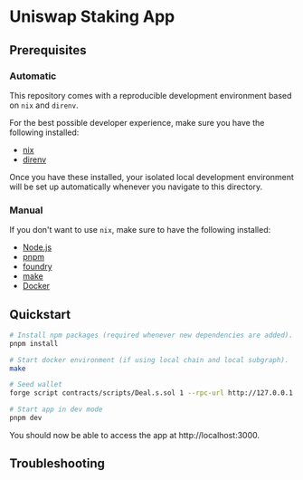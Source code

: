 # Uniswap Staking App

## Prerequisites

### Automatic

This repository comes with a reproducible development environment based on `nix` and `direnv`.

For the best possible developer experience, make sure you have the following installed:

- [nix](https://nix.dev)
- [direnv](https://direnv.net)

Once you have these installed, your isolated local development environment will be set up automatically whenever you navigate to this directory.

### Manual

If you don't want to use `nix`, make sure to have the following installed:

- [Node.js](https://nodejs.org)
- [pnpm](https://pnpm.io)
- [foundry](https://github.com/foundry-rs/foundry)
- [make](https://www.gnu.org/software/make)
- [Docker](https://www.docker.com)

## Quickstart

```sh
# Install npm packages (required whenever new dependencies are added).
pnpm install

# Start docker environment (if using local chain and local subgraph).
make

# Seed wallet
forge script contracts/scripts/Deal.s.sol 1 --rpc-url http://127.0.0.1:8545 --broadcast --sig "run(uint32)"

# Start app in dev mode
pnpm dev
```

You should now be able to access the app at http://localhost:3000.

## Troubleshooting
